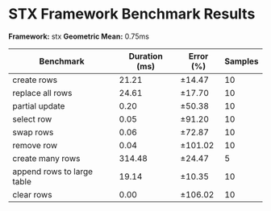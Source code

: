 # STX Framework Benchmark Results

**Framework:** stx
**Geometric Mean:** 0.75ms

| Benchmark | Duration (ms) | Error (%) | Samples |
|-----------|---------------|-----------|----------|
| create rows | 21.21 | ±14.47 | 10 |
| replace all rows | 24.61 | ±17.70 | 10 |
| partial update | 0.20 | ±50.38 | 10 |
| select row | 0.05 | ±91.20 | 10 |
| swap rows | 0.06 | ±72.87 | 10 |
| remove row | 0.04 | ±101.02 | 10 |
| create many rows | 314.48 | ±24.47 | 5 |
| append rows to large table | 19.14 | ±10.35 | 10 |
| clear rows | 0.00 | ±106.02 | 10 |
